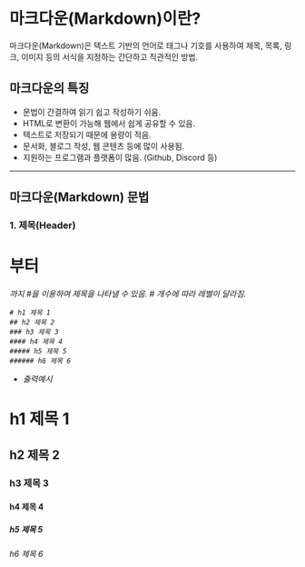 # 마크다운(Markdown)이란?

마크다운(Markdown)은 텍스트 기반의 언어로 태그나 기호를 사용하여 제목, 목록, 링크, 이미지 등의 서식을 지정하는 간단하고 직관적인 방법.

## 마크다운의 특징

- 문법이 간결하여 읽기 쉽고 작성하기 쉬움.
- HTML로 변환이 가능해 웹에서 쉽게 공유할 수 있음.
- 텍스트로 저장되기 때문에 용량이 적음.
- 문서화, 블로그 작성, 웹 콘텐츠 등에 많이 사용됨.
- 지원하는 프로그램과 플랫폼이 많음. (Github, Discord 등)

---

## 마크다운(Markdown) 문법

### 1️. 제목(Header)

<h1> 부터 <h6> 까지 #을 이용하여 제목을 나타낼 수 있음. # 개수에 따라 레벨이 달라짐.

```
# h1 제목 1
## h2 제목 2
### h3 제목 3
#### h4 제목 4
##### h5 제목 5
###### h6 제목 6
```

- 출력예시

# h1 제목 1

## h2 제목 2

### h3 제목 3

#### h4 제목 4

##### h5 제목 5

###### h6 제목 6
